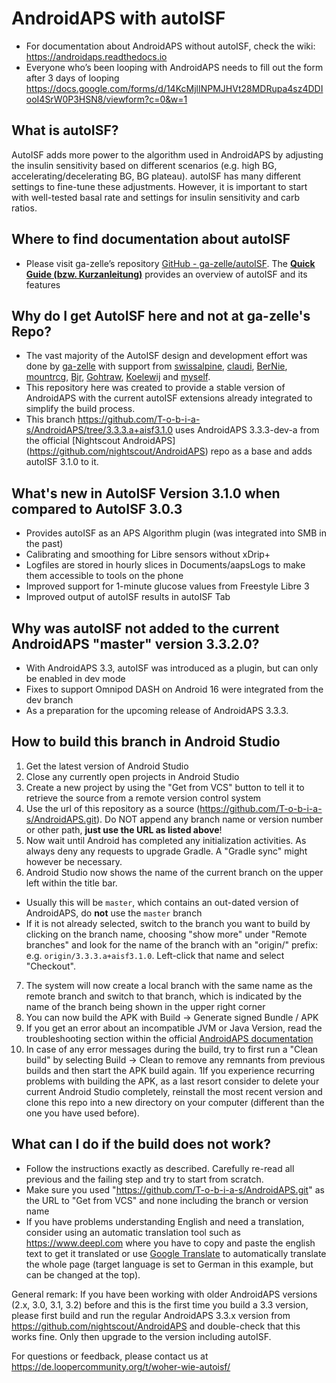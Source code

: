 # AndroidAPS with autoISF
* For documentation about AndroidAPS without autoISF, check the wiki: https://androidaps.readthedocs.io
* Everyone who’s been looping with AndroidAPS needs to fill out the form after 3 days of looping  https://docs.google.com/forms/d/14KcMjlINPMJHVt28MDRupa4sz4DDIooI4SrW0P3HSN8/viewform?c=0&w=1

## What is autoISF?
AutoISF adds more power to the algorithm used in AndroidAPS by adjusting the insulin sensitivity based on different scenarios (e.g. high BG,
accelerating/decelerating BG, BG plateau). autoISF has many different settings to fine-tune these adjustments.
However, it is important to start with well-tested basal rate and settings for insulin sensitivity and carb ratios.

## Where to find documentation about autoISF
* Please visit ga-zelle’s repository [GitHub - ga-zelle/autoISF](https://github.com/ga-zelle/autoISF/tree/A3.3.3.a%2Baisf3.1.0).
  The [**Quick Guide (bzw. Kurzanleitung)**](https://github.com/ga-zelle/autoISF/blob/A3.3.3.a%2Baisf3.1.0/autoISF3.1.0_Quick_Guide.pdf) provides an overview of autoISF and its features


## Why do I get AutoISF here and not at ga-zelle's Repo?
* The vast majority of the AutoISF design and development effort was done by [ga-zelle](https://github.com/ga-zelle) with support from
  [swissalpine](https://github.com/swissalpine), [claudi](https://github.com/lutzlukesch),
  [BerNie](https://github.com/bherpichb), [mountrcg](https://github.com/mountrcg),
  [Bjr](https://github.com/blaqone), [Gohtraw](https://github.com/Gohtraw),
  [Koelewij](https://github.com/koelewij) and [myself](https://github.com/T-o-b-i-a-s).
* This repository here was created to provide a stable version of AndroidAPS with the current autoISF extensions
  already integrated to simplify the build process.
* This branch https://github.com/T-o-b-i-a-s/AndroidAPS/tree/3.3.3.a+aisf3.1.0 uses
  AndroidAPS 3.3.3-dev-a from the official [Nightscout AndroidAPS]
  (https://github.com/nightscout/AndroidAPS)
  repo as a base and adds autoISF 3.1.0 to it.

## What's new in AutoISF Version 3.1.0 when compared to AutoISF 3.0.3
* Provides autoISF as an APS Algorithm plugin (was integrated into SMB in the past)
* Calibrating and smoothing for Libre sensors without xDrip+
* Logfiles are stored in hourly slices in Documents/aapsLogs to make them accessible to tools on the phone
* Improved support for 1-minute glucose values from Freestyle Libre 3
* Improved output of autoISF results in autoISF Tab

## Why was autoISF not added to the current AndroidAPS "master" version 3.3.2.0?
* With AndroidAPS 3.3, autoISF was introduced as a plugin, but can only be enabled in dev mode
* Fixes to support Omnipod DASH on Android 16 were integrated from the dev branch
* As a preparation for the upcoming release of AndroidAPS 3.3.3.

## How to build this branch in Android Studio
1. Get the latest version of Android Studio
2. Close any currently open projects in Android Studio
3. Create a new project by using the "Get from VCS" button to tell it to retrieve the source from a remote version control system
4. Use the url of this repository as a source (https://github.com/T-o-b-i-a-s/AndroidAPS.git). Do NOT append any branch name
   or version number or other path, **just use the URL as listed above**!
5. Now wait until Android has completed any initialization activities. As always deny any requests to upgrade Gradle. A "Gradle sync" might however be necessary.
6. Android Studio now shows the name of the current branch on the upper left within the title bar.

* Usually this will be `master`, which contains an out-dated version of AndroidAPS, do **not** use the `master` branch
* If it is not already selected, switch to the branch you want to build by clicking on the branch name,
  choosing "show more" under "Remote branches" and look for the name of
  the branch with an "origin/" prefix: e.g. `origin/3.3.3.a+aisf3.1.0`. Left-click that name and
  select "Checkout". 
7. The system will now create a local branch with the same name as the remote branch and switch to that branch, which is indicated by the name of
   the branch being shown in the upper right corner
8. You can now build the APK with Build -> Generate signed Bundle / APK
9. If you get an error about an incompatible JVM or Java Version, read the troubleshooting section within the official
   [AndroidAPS documentation](https://androidaps.readthedocs.io/en/latest/GettingHelp/TroubleshootingAndroidStudio.html#incompatible-gradle-jvm)
10. In case of any error messages during the build, try to first run a "Clean build" by selecting
   Build -> Clean to remove any remnants from previous builds and then start the APK build again.
1If you experience recurring problems with building the APK, as a last resort consider to
    delete your current Android Studio completely, reinstall the most recent version and clone
    this repo into a new directory on your computer (different than the one you have used before).

## What can I do if the build does not work?
* Follow the instructions exactly as described. Carefully re-read all previous and the failing step and try to start from scratch.
* Make sure you used "https://github.com/T-o-b-i-a-s/AndroidAPS.git" as the URL to "Get from VCS" and none including the branch or version name
* If you have problems understanding English and need a translation, consider using an automatic translation tool such as
  https://www.deepl.com where you have to copy and paste the english text to get it translated or use
  [Google Translate](https://github-com.translate.goog/T-o-b-i-a-s/AndroidAPS?_x_tr_sl=en&_x_tr_tl=de&_x_tr_hl=de&_x_tr_pto=wapp)
  to automatically translate the whole page (target language is set to German in this example, but can be changed at the top).

General remark:
If you have been working with older AndroidAPS versions (2.x, 3.0, 3.1, 3.2) before and this is the first time you build a 3.3 version,
please first build and run the regular AndroidAPS 3.3.x version from
https://github.com/nightscout/AndroidAPS and double-check that this works fine.
Only then upgrade to the version including autoISF.

For questions or feedback, please contact us at https://de.loopercommunity.org/t/woher-wie-autoisf/
